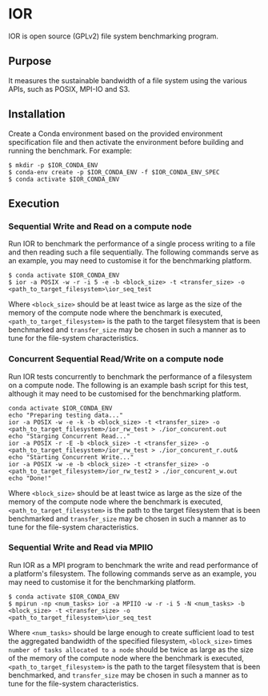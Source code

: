 # IOR

IOR is open source (GPLv2) file system benchmarking program.

## Purpose

It measures the sustainable bandwidth of a file system  using the various APIs, such as POSIX, MPI-IO and S3.

## Installation

Create a Conda environment based on the provided environment specification file and then activate the environment before building and running the benchmark.  For example:

```
$ mkdir -p $IOR_CONDA_ENV
$ conda-env create -p $IOR_CONDA_ENV -f $IOR_CONDA_ENV_SPEC
$ conda activate $IOR_CONDA_ENV
```

## Execution

### Sequential Write and Read on a compute node

Run IOR to benchmark the performance of a single process writing to a file and then reading such a file sequentially. The following commands serve as an example, you may need to customise it for the benchmarking platform.

```
$ conda activate $IOR_CONDA_ENV
$ ior -a POSIX -w -r -i 5 -e -b <block_size> -t <transfer_size> -o <path_to_target_filesystem>\ior_seq_test
```

Where ```<block_size>``` should be at least twice as large as the size of the memory of the compute node where the benchmark is executed, ``` <path_to_target_filesystem>``` is the path to the target filesystem that is been benchmarked and ```transfer_size``` may be chosen in such a manner as to tune for the file-system characteristics.

### Concurrent Sequential Read/Write on a compute node

Run IOR tests concurrently to benchmark the performance of a filesystem on a compute node. The following is an example bash script for this test, although it may need to be customised for the benchmarking platform.

```
conda activate $IOR_CONDA_ENV
echo "Preparing testing data..."
ior -a POSIX -w -e -k -b <block_size> -t <transfer_size> -o <path_to_target_filesystem>/ior_rw_test > ./ior_concurent.out
echo "Starging Concurrent Read..."
ior -a POSIX -r -E -b <block_size> -t <transfer_size> -o <path_to_target_filesystem>/ior_rw_test > ./ior_concurent_r.out&
echo "Starting Concurrent Write..."
ior -a POSIX -w -e -b <block_size> -t <transfer_size> -o <path_to_target_filesystem>/ior_rw_test2 > ./ior_concurent_w.out
echo "Done!"
```

Where ```<block_size>``` should be at least twice as large as the size of the memory of the compute node where the benchmark is executed, ``` <path_to_target_filesystem>``` is the path to the target filesystem that is been benchmarked and ```transfer_size``` may be chosen in such a manner as to tune for the file-system characteristics.

### Sequential Write and Read via MPIIO

Run IOR as a MPI program to benchmark the write and read performance of a platform's filesystem.  The following commands serve as an example, you may need to customise it for the benchmarking platform.

```
$ conda activate $IOR_CONDA_ENV
$ mpirun -np <num_tasks> ior -a MPIIO -w -r -i 5 -N <num_tasks> -b <block_size> -t <transfer_size> -o <path_to_target_filesystem>\ior_seq_test
```

Where ```<num_tasks>``` should be large enough to create sufficient load to test the aggregated bandwidth of the specified filesystem,  ```<block_size>``` times ```number of tasks allocated to a node``` should be twice as large as the size of the memory of the  compute node where the benchmark is executed, ```<path_to_target_filesystem>``` is the path to the target filesystem that is been benchmarked, and ```transfer_size``` may be chosen in such a manner as to tune for the file-system characteristics.
